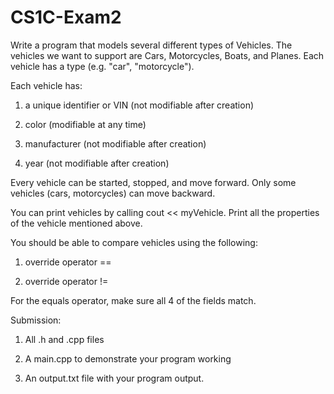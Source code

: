 # CS1C-Exam2
Write a program that models several different types of Vehicles. The vehicles we want to support are Cars, Motorcycles, Boats, and Planes. Each vehicle has a type (e.g. "car", "motorcycle").

 

Each vehicle has:

1) a unique identifier or VIN (not modifiable after creation)

2) color (modifiable at any time)

3) manufacturer (not modifiable after creation)

4) year (not modifiable after creation)

 

Every vehicle can be started, stopped, and move forward. Only some vehicles (cars, motorcycles) can move backward.

 

You can print vehicles by calling cout << myVehicle. Print all the properties of the vehicle mentioned above.

 

You should be able to compare vehicles using the following:

1. override operator == 

2. override operator !=

 

For the equals operator, make sure all 4 of the fields match.

 

Submission:

1. All .h and .cpp files

2. A main.cpp to demonstrate your program working

3. An output.txt file with your program output.